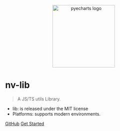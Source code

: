 <p align="center">
 <img src="https://user-images.githubusercontent.com/19553554/71825144-2d568180-30d6-11ea-8ee0-63c849cfd934.png" alt="pyecharts logo" width=200 height=200 />
</p>

# nv-lib

> A JS/TS utils Library.

* lib: is released under the MIT license
* Platforms: supports modern environments.


[GitHub](https://github.com/zening0809/nv-lib/)
[Get Started](zh-cn/intro)
